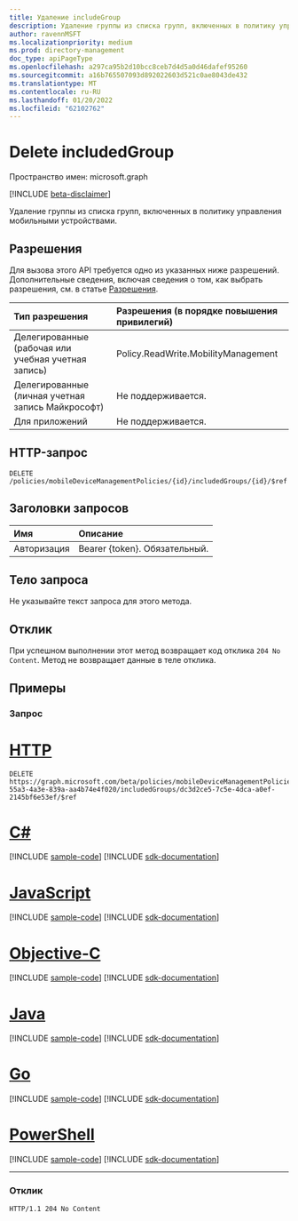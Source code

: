 ```yaml
---
title: Удаление includeGroup
description: Удаление группы из списка групп, включенных в политику управления мобильными устройствами.
author: ravennMSFT
ms.localizationpriority: medium
ms.prod: directory-management
doc_type: apiPageType
ms.openlocfilehash: a297ca95b2d10bcc8ceb7d4d5a0d46dafef95260
ms.sourcegitcommit: a16b765507093d892022603d521c0ae8043de432
ms.translationtype: MT
ms.contentlocale: ru-RU
ms.lasthandoff: 01/20/2022
ms.locfileid: "62102762"
---
```

# <a name="delete-includedgroup"></a>Delete includedGroup

Пространство имен: microsoft.graph

[!INCLUDE [beta-disclaimer](../../includes/beta-disclaimer.md)]

Удаление группы из списка групп, включенных в политику управления мобильными устройствами.

## <a name="permissions"></a>Разрешения

Для вызова этого API требуется одно из указанных ниже разрешений. Дополнительные сведения, включая сведения о том, как выбрать разрешения, см. в статье [Разрешения](/graph/permissions-reference).

|Тип разрешения|Разрешения (в порядке повышения привилегий)|
|:---|:---|
|Делегированные (рабочая или учебная учетная запись)|Policy.ReadWrite.MobilityManagement|
|Делегированные (личная учетная запись Майкрософт) | Не поддерживается.|
|Для приложений | Не поддерживается.|

## <a name="http-request"></a>HTTP-запрос

<!-- {
  "blockType": "ignored"
}
-->

``` http
DELETE /policies/mobileDeviceManagementPolicies/{id}/includedGroups/{id}/$ref
```

## <a name="request-headers"></a>Заголовки запросов

|Имя|Описание|
|:---|:---|
|Авторизация|Bearer {token}. Обязательный.|

## <a name="request-body"></a>Тело запроса

Не указывайте текст запроса для этого метода.

## <a name="response"></a>Отклик

При успешном выполнении этот метод возвращает код отклика `204 No Content`. Метод не возвращает данные в теле отклика.

## <a name="examples"></a>Примеры

### <a name="request"></a>Запрос


# <a name="http"></a>[HTTP](#tab/http)
<!-- {
  "blockType": "request",
  "name": "delete_group"
}
-->

``` http
DELETE https://graph.microsoft.com/beta/policies/mobileDeviceManagementPolicies/ab90bacf-55a3-4a3e-839a-aa4b74e4f020/includedGroups/dc3d2ce5-7c5e-4dca-a0ef-2145bf6e53ef/$ref
```
# <a name="c"></a>[C#](#tab/csharp)
[!INCLUDE [sample-code](../includes/snippets/csharp/delete-group-csharp-snippets.md)]
[!INCLUDE [sdk-documentation](../includes/snippets/snippets-sdk-documentation-link.md)]

# <a name="javascript"></a>[JavaScript](#tab/javascript)
[!INCLUDE [sample-code](../includes/snippets/javascript/delete-group-javascript-snippets.md)]
[!INCLUDE [sdk-documentation](../includes/snippets/snippets-sdk-documentation-link.md)]

# <a name="objective-c"></a>[Objective-C](#tab/objc)
[!INCLUDE [sample-code](../includes/snippets/objc/delete-group-objc-snippets.md)]
[!INCLUDE [sdk-documentation](../includes/snippets/snippets-sdk-documentation-link.md)]

# <a name="java"></a>[Java](#tab/java)
[!INCLUDE [sample-code](../includes/snippets/java/delete-group-java-snippets.md)]
[!INCLUDE [sdk-documentation](../includes/snippets/snippets-sdk-documentation-link.md)]

# <a name="go"></a>[Go](#tab/go)
[!INCLUDE [sample-code](../includes/snippets/go/delete-group-go-snippets.md)]
[!INCLUDE [sdk-documentation](../includes/snippets/snippets-sdk-documentation-link.md)]

# <a name="powershell"></a>[PowerShell](#tab/powershell)
[!INCLUDE [sample-code](../includes/snippets/powershell/delete-group-powershell-snippets.md)]
[!INCLUDE [sdk-documentation](../includes/snippets/snippets-sdk-documentation-link.md)]

---


### <a name="response"></a>Отклик

<!-- {
  "blockType": "response",
  "truncated": true
}
-->

``` http
HTTP/1.1 204 No Content
```
